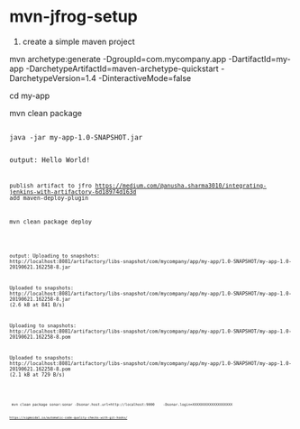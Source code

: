 # mvn-jfrog-setup

1. create a simple maven project 

mvn archetype:generate -DgroupId=com.mycompany.app -DartifactId=my-app -DarchetypeArtifactId=maven-archetype-quickstart -DarchetypeVersion=1.4 -DinteractiveMode=false

cd my-app

mvn clean package 

<code>
java -jar my-app-1.0-SNAPSHOT.jar

output:  Hello World!
<code>
 
 
publish artifact to jfro
https://medium.com/@anusha.sharma3010/integrating-jenkins-with-artifactory-6d18974d163d
add maven-deploy-plugin

mvn clean package deploy 


<code>
   
output:
Uploading to snapshots: http://localhost:8081/artifactory/libs-snapshot/com/mycompany/app/my-app/1.0-SNAPSHOT/my-app-1.0-20190621.162258-8.jar
   
Uploaded to snapshots: http://localhost:8081/artifactory/libs-snapshot/com/mycompany/app/my-app/1.0-SNAPSHOT/my-app-1.0-20190621.162258-8.jar (2.6 kB at 841 B/s)

Uploading to snapshots: http://localhost:8081/artifactory/libs-snapshot/com/mycompany/app/my-app/1.0-SNAPSHOT/my-app-1.0-20190621.162258-8.pom

Uploaded to snapshots: http://localhost:8081/artifactory/libs-snapshot/com/mycompany/app/my-app/1.0-SNAPSHOT/my-app-1.0-20190621.162258-8.pom (2.1 kB at 729 B/s)

<code>


<code>  
 mvn clean package sonar:sonar -Dsonar.host.url=http://localhost:9000    -Dsonar.login=XXXXXXXXXXXXXXXXXXX
<code>
 



 https://sigmoidal.io/automatic-code-quality-checks-with-git-hooks/

